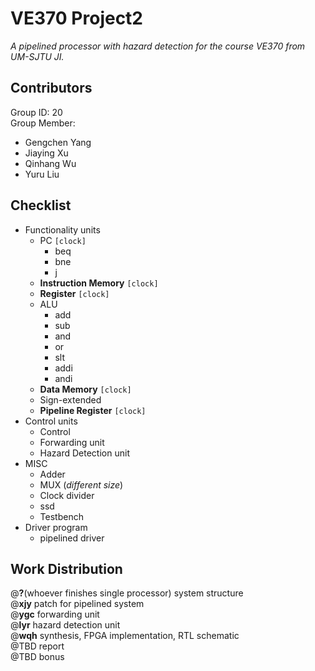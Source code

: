 # VE370 Project2
*A pipelined processor with hazard detection for the course VE370 from UM-SJTU JI.*

## Contributors
Group ID: 20 <br>
Group Member: <br>
- Gengchen Yang
- Jiaying Xu
- Qinhang Wu
- Yuru Liu

## Checklist
- Functionality units
  - PC `[clock]`
    - beq
    - bne
    - j
  - **Instruction Memory** `[clock]`
  - **Register** `[clock]`
  - ALU
    - add
    - sub
    - and
    - or
    - slt
    - addi
    - andi
  - **Data Memory** `[clock]`
  - Sign-extended
  - **Pipeline Register** `[clock]`
- Control units
  - Control
  - Forwarding unit
  - Hazard Detection unit
- MISC
  - Adder
  - MUX (*different size*)
  - Clock divider
  - ssd
  - Testbench
- Driver program
  - pipelined driver

## Work Distribution
@**?**(whoever finishes single processor) system structure <br>
@**xjy** patch for pipelined system <br>
@**ygc** forwarding unit <br>
@**lyr** hazard detection unit <br>
@**wqh** synthesis, FPGA implementation, RTL schematic <br>
@TBD report <br>
@TBD bonus <br>
